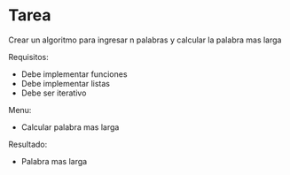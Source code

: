 # Tarea
Crear un algoritmo para ingresar n palabras y calcular la palabra mas larga

Requisitos:
  * Debe implementar funciones
  * Debe implementar listas
  * Debe ser iterativo

Menu:
  * Calcular palabra mas larga

Resultado:
  * Palabra mas larga
